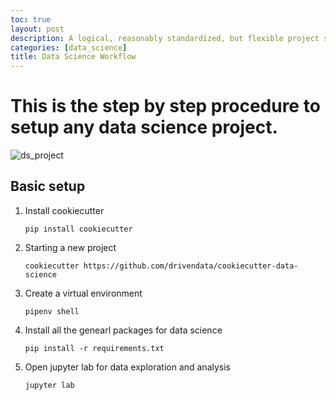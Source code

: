 ```yaml
---
toc: true
layout: post
description: A logical, reasonably standardized, but flexible project structure for doing and sharing data science work.
categories: [data_science]
title: Data Science Workflow
---
```

# This is the step by step procedure to setup any data science project.
![ds_project]({{site.baseurl}}/images/ds_project.jpg "")

## Basic setup
1. Install cookiecutter

   ```pip install cookiecutter```

2. Starting a new project

   ```cookiecutter https://github.com/drivendata/cookiecutter-data-science```
   
3. Create a virtual environment

   ```pipenv shell```
   
4. Install all the genearl packages for data science

   ```pip install -r requirements.txt```
   
5. Open jupyter lab for data exploration and analysis
   
   ```jupyter lab```
   
